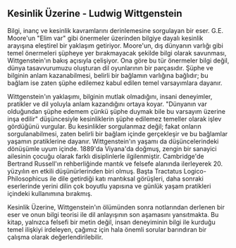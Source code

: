 ## Kesinlik Üzerine - Ludwig Wittgenstein

Bilgi, inanç ve kesinlik kavramlarını derinlemesine sorgulayan bir eser. G.E. Moore'un "Elim var" gibi önermeler üzerinden bilgiye dayalı kesinlik arayışına eleştirel bir yaklaşım getiriyor. Moore'un, dış dünyanın varlığı gibi temel önermeleri şüpheye yer bırakmayacak şekilde bilgi olarak savunması, Wittgenstein'ın bakış açısıyla çelişiyor. Ona göre bu tür önermeler bilgi değil, dünya tasavvurumuzu oluşturan dil oyunlarının bir parçasıdır. Şüphe ve bilginin anlam kazanabilmesi, belirli bir bağlamın varlığına bağlıdır; bu bağlam ise zaten şüphe edilemez kabul edilen temel varsayımlara dayanır.

Wittgenstein'ın yaklaşımı, bilginin mutlak olmadığını, insani deneyimler, pratikler ve dil yoluyla anlam kazandığını ortaya koyar. "Dünyanın var olduğundan şüphe edemem çünkü şüphe duymak bile bu varsayım üzerine inşa edilir" düşüncesiyle kesinliklerin şüphe edilemez temeller olarak işlev gördüğünü vurgular. Bu kesinlikler sorgulanmaz değil; fakat onların sorgulanabilmesi, zaten belirli bir bağlam içinde gerçekleşir ve bu bağlamlar yaşamın pratiklerine dayanır. Wittgenstein'ın yaşamı da düşüncelerindeki dönüşümle uyum içinde. 1889'da Viyana'da doğmuş, zengin bir sanayici ailesinin çocuğu olarak farklı disiplinlerle ilgilenmiştir. Cambridge'de Bertrand Russell'ın rehberliğinde mantık ve felsefe alanında ilerleyerek 20. yüzyılın en etkili düşünürlerinden biri olmuş. Başta Tractatus Logico-Philosophicus ile dile getirdiği katı mantıksal görüşleri, daha sonraki eserlerinde yerini dilin çok boyutlu yapısına ve günlük yaşam pratikleri içindeki kullanımına bırakmış.

Kesinlik Üzerine, Wittgenstein'ın ölümünden sonra notlarından derlenen bir eser ve onun bilgi teorisi ile dil anlayışının son aşamasını yansıtmakta. Bu kitap, yalnızca felsefi bir metin değil, insan deneyiminin bilgi ile kurduğu temel ilişkiyi irdeleyen, çağımız için hala önemli sorular barındıran bir çalışma olarak değerlendirilebilir.
